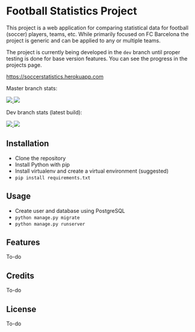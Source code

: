 # Football Statistics Project
This project is a web application for comparing statistical data for football (soccer) players, teams, etc.
While primarily focused on FC Barcelona the project is generic and can be applied to any or multiple teams.

The project is currently being developed in the `dev` branch until proper testing is done for base version features. You can see the progress in the projects page.

https://soccerstatistics.herokuapp.com

Master branch stats:

<a href="https://travis-ci.org/santoyoalfredo/barca">
  <img src="https://travis-ci.org/santoyoalfredo/barca.svg?branch=master">
</a>
<a href="https://codecov.io/gh/santoyoalfredo/barca">
  <img src="https://codecov.io/gh/santoyoalfredo/barca/branch/master/graph/badge.svg">
</a>

Dev branch stats (latest build):

<a href="https://travis-ci.org/santoyoalfredo/barca">
  <img src="https://travis-ci.org/santoyoalfredo/barca.svg?branch=dev">
</a>
<a href="https://codecov.io/gh/santoyoalfredo/barca">
  <img src="https://codecov.io/gh/santoyoalfredo/barca/branch/dev/graph/badge.svg">
</a>

## Installation
- Clone the repository
- Install Python with pip
- Install virtualenv and create a virtual environment (suggested)
- `pip install requirements.txt`

## Usage
- Create user and database using PostgreSQL
- `python manage.py migrate`
- `python manage.py runserver`

## Features
To-do

## Credits
To-do

## License
To-do
